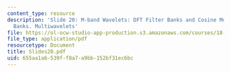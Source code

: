 ```yaml
---
content_type: resource
description: 'Slide 20: M-band Wavelets: DFT Filter Banks and Cosine Modulated Filter
  Banks. Multiwavelets'
file: https://ol-ocw-studio-app-production.s3.amazonaws.com/courses/18-327-wavelets-filter-banks-and-applications-spring-2003/655aa1a6539ff8a7a9bb152bf31ec6bc_Slides20.pdf
file_type: application/pdf
resourcetype: Document
title: Slides20.pdf
uid: 655aa1a6-539f-f8a7-a9bb-152bf31ec6bc
---
```

